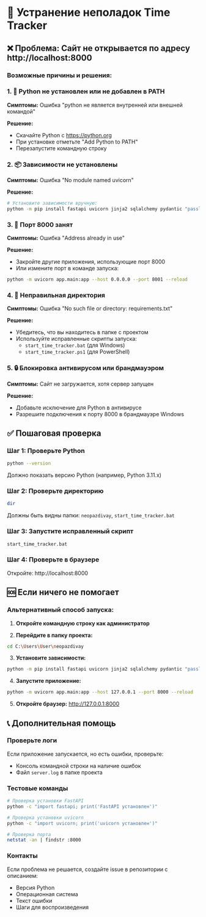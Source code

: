 # 🔧 Устранение неполадок Time Tracker

## ❌ Проблема: Сайт не открывается по адресу http://localhost:8000

### Возможные причины и решения:

### 1. 🐍 Python не установлен или не добавлен в PATH
**Симптомы:** Ошибка "python не является внутренней или внешней командой"

**Решение:**
- Скачайте Python с https://python.org
- При установке отметьте "Add Python to PATH"
- Перезапустите командную строку

### 2. 📦 Зависимости не установлены
**Симптомы:** Ошибка "No module named uvicorn"

**Решение:**
```bash
# Установите зависимости вручную:
python -m pip install fastapi uvicorn jinja2 sqlalchemy pydantic "passlib[bcrypt]" python-multipart
```

### 3. 🚪 Порт 8000 занят
**Симптомы:** Ошибка "Address already in use"

**Решение:**
- Закройте другие приложения, использующие порт 8000
- Или измените порт в команде запуска:
```bash
python -m uvicorn app.main:app --host 0.0.0.0 --port 8001 --reload
```

### 4. 📁 Неправильная директория
**Симптомы:** Ошибка "No such file or directory: requirements.txt"

**Решение:**
- Убедитесь, что вы находитесь в папке с проектом
- Используйте исправленные скрипты запуска:
  - `start_time_tracker.bat` (для Windows)
  - `start_time_tracker.ps1` (для PowerShell)

### 5. 🔒 Блокировка антивирусом или брандмауэром
**Симптомы:** Сайт не загружается, хотя сервер запущен

**Решение:**
- Добавьте исключение для Python в антивирусе
- Разрешите подключения к порту 8000 в брандмауэре Windows

## ✅ Пошаговая проверка

### Шаг 1: Проверьте Python
```bash
python --version
```
Должно показать версию Python (например, Python 3.11.x)

### Шаг 2: Проверьте директорию
```bash
dir
```
Должны быть видны папки: `neopazdivay`, `start_time_tracker.bat`

### Шаг 3: Запустите исправленный скрипт
```bash
start_time_tracker.bat
```

### Шаг 4: Проверьте в браузере
Откройте: http://localhost:8000

## 🆘 Если ничего не помогает

### Альтернативный способ запуска:

1. **Откройте командную строку как администратор**

2. **Перейдите в папку проекта:**
```bash
cd C:\Users\User\neopazdivay
```

3. **Установите зависимости:**
```bash
python -m pip install fastapi uvicorn jinja2 sqlalchemy pydantic "passlib[bcrypt]" python-multipart
```

4. **Запустите приложение:**
```bash
python -m uvicorn app.main:app --host 127.0.0.1 --port 8000 --reload
```

5. **Откройте браузер:**
http://127.0.0.1:8000

## 📞 Дополнительная помощь

### Проверьте логи
Если приложение запускается, но есть ошибки, проверьте:
- Консоль командной строки на наличие ошибок
- Файл `server.log` в папке проекта

### Тестовые команды
```bash
# Проверка установки FastAPI
python -c "import fastapi; print('FastAPI установлен')"

# Проверка установки uvicorn
python -c "import uvicorn; print('uvicorn установлен')"

# Проверка порта
netstat -an | findstr :8000
```

### Контакты
Если проблема не решается, создайте issue в репозитории с описанием:
- Версия Python
- Операционная система
- Текст ошибки
- Шаги для воспроизведения

